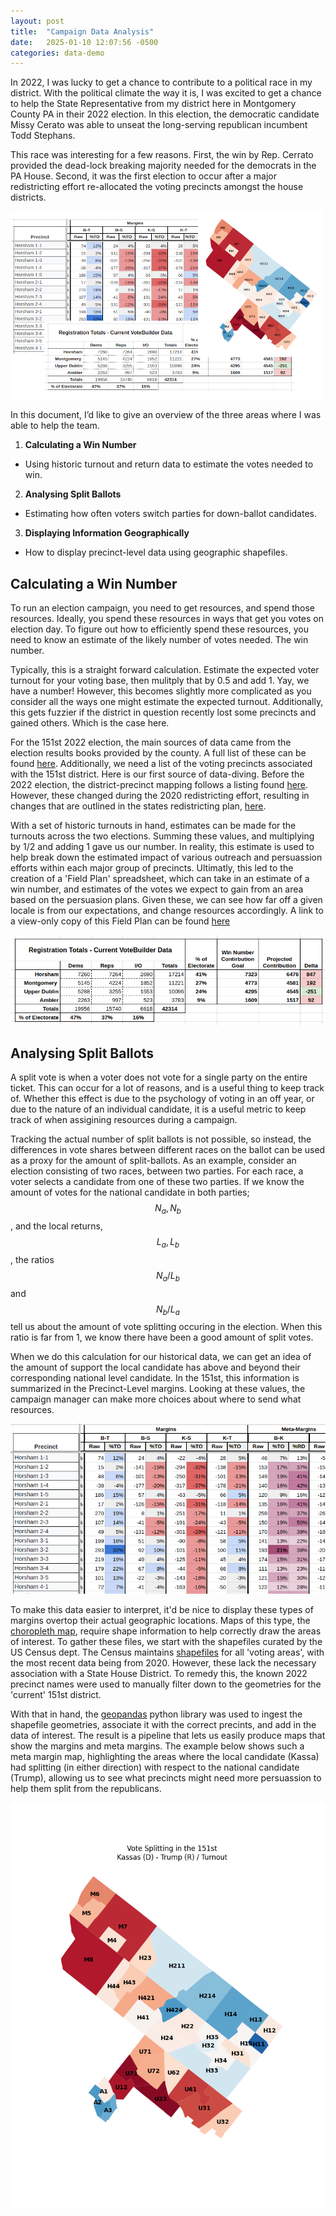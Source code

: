 ```yaml
---
layout: post
title:  "Campaign Data Analysis"
date:   2025-01-10 12:07:56 -0500
categories: data-demo
---
```

In 2022, I was lucky to get a chance to contribute to a political race in my district. With the political climate the way it is, I was excited to get a chance to help the State Representative from my district here in Montgomery County PA in their 2022 election. In this election, the democratic candidate Missy Cerato was able to unseat the long-serving republican incumbent Todd Stephans. 

This race was interesting for a few reasons. First, the win by Rep. Cerrato provided the dead-lock breaking majority needed for the democrats in the PA House. Second, it was the first election to occur after a major redistricting effort re-allocated the voting precincts amongst the house districts. 

![Overview](/assets/overview.png)

In this document, I’d like to give an overview of the three areas where I was able to help the team. 
1. **Calculating a Win Number**
  - Using historic turnout and return data to estimate the votes needed to win.
2. **Analysing Split Ballots**
  - Estimating how often voters switch parties for down-ballot candidates.
3. **Displaying Information Geographically**
  - How to display precinct-level data using geographic shapefiles.


## Calculating a Win Number
To run an election campaign, you need to get resources, and spend those resources. Ideally, you spend these resources in ways that get you votes on election day. To figure out how to efficiently spend these resources, you need to know an estimate of the likely number of votes needed. The win number. 

Typically, this is a straight forward calculation. Estimate the expected voter turnout for your voting base, then mulitply that by 0.5 and add 1. Yay, we have a number! However, this becomes slightly more complicated as you consider all the ways one might estimate the expected turnout. Additionally, this gets fuzzier if the district in question recently lost some precincts and gained others. Which is the case here.

For the 151st 2022 election, the main sources of data came from the election results books provided by the county. A full list of these can be found [here](https://www.montgomerycountypa.gov/767/Archived-Elections). Additionally, we need a list of the voting precincts associated with the 151st district. Here is our first source of data-diving. Before the 2022 election, the district-precinct mapping follows a listing found [here](https://www.montgomerycountypa.gov/DocumentCenter/View/6425/Voting-Precinct-Detail-List). However, these changed during the 2020 redistricting effort, resulting in changes that are outlined in the states redistricting plan, [here](https://www.pa.gov/agencies/vote/resources/redistricting/pennsylvania-redistricting-house-of-representative.html). 

With a set of historic turnouts in hand, estimates can be made for the turnouts across the two elections. Summing these values, and multiplying by 1/2 and adding 1 gave us our number. In reality, this estimate is used to help break down the estimated impact of various outreach and persuassion efforts within each major group of precincts. Ultimatly, this led to the creation of a 'Field Plan' spreadsheet, which can take in an estimate of a win number, and estimates of the votes we expect to gain from an area based on the persuasion plans. Given these, we can see how far off a given locale is from our expectations, and change resources accordingly. A link to a view-only copy of this Field Plan can be found [here](https://docs.google.com/spreadsheets/d/1Drpxe-zdHvdmzxG-aQm4Mde0dmmtIUGKV4m0oTYoqSs/edit?usp=sharing)

![Field Plan Overview](/assets/field_plan_00.png)

## Analysing Split Ballots
A split vote is when a voter does not vote for a single party on the entire ticket. This can occur for a lot of reasons, and is a useful thing to keep track of. Whether this effect is due to the psychology of voting in an off year, or due to the nature of an individual candidate, it is a useful metric to keep track of when assigining resources during a campaign. 

Tracking the actual number of split ballots is not possible, so instead, the differences in vote shares between different races on the ballot can be used as a proxy for the amount of split-ballots. As an example, consider an election consisting of two races, between two parties. For each race, a voter selects a candidate from one of these two parties. If we know the amount of votes for the national candidate in both parties; $$N_a, N_b$$, and the local returns, $$L_a, L_b$$, the ratios $$N_a/L_b$$ and $$N_b/L_a$$ tell us about the amount of vote splitting occuring in the election. When this ratio is far from 1, we know there have been a good amount of split votes. 

When we do this calculation for our historical data, we can get an idea of the amount of support the local candidate has above and beyond their corresponding national level candidate. In the 151st, this information is summarized in the Precinct-Level margins. Looking at these values, the campaign manager can make more choices about where to send what resources. 

![Historic Split Vote Margins](/assets/margins_00.png)

To make this data easier to interpret, it'd be nice to display these types of margins overtop their actual geographic locations. Maps of this type, the [choropleth map](https://en.wikipedia.org/wiki/Choropleth_map), require shape information to help correctly draw the areas of interest.  To gather these files, we start with the shapefiles curated by the US Census dept. The Census maintains [shapefiles](https://www.census.gov/geographies/mapping-files/time-series/geo/tiger-line-file.2020.html#list-tab-790442341) for all 'voting areas', with the most recent data being from 2020. However, these lack the necessary association with a State House District. To remedy this, the known 2022 precinct names were used to manually filter down to the geometries for the 'current' 151st district. 

With that in hand, the [geopandas](https://automating-gis-processes.github.io/CSC/notebooks/L2/geopandas-basics.html) python library was used to ingest the shapefile geometries, associate it with the correct precints, and add in the data of interest. The result is a pipeline that lets us easily produce maps that show the margins and meta margins. The example below shows such a meta margin map, highlighting the areas where the local candidate (Kassa) had splitting (in either direction) with respect to the national candidate (Trump), allowing us to see what precincts might need more persuassion to help them split from the republicans.  

![Kassa Trumpe Meta Margins by Precinct](/assets/k-t_top.png)
